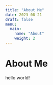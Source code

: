 ```yaml
---
title: "About Me"
date: 2023-08-21
draft: false
menu:
  main:
    name: "About"
    weight: 2
---
```


# About Me

hello world!